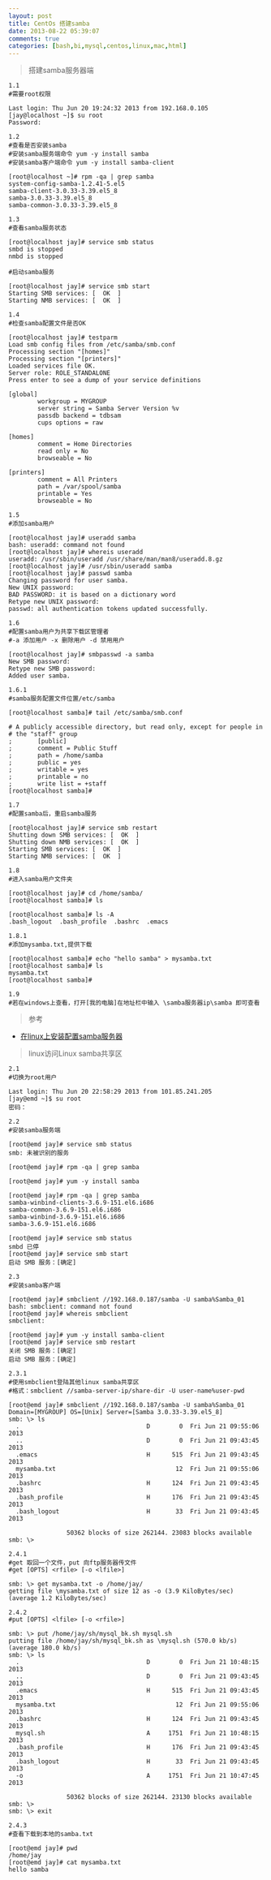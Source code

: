 ```yaml
---
layout: post
title: CentOs 搭建samba
date: 2013-08-22 05:39:07
comments: true
categories: [bash,bi,mysql,centos,linux,mac,html]
---
```

> 搭建samba服务器端

    1.1
    #需要root权限
    
    Last login: Thu Jun 20 19:24:32 2013 from 192.168.0.105
    [jay@localhost ~]$ su root
    Password: 
    
    1.2 
    #查看是否安装samba
    #安装samba服务端命令 yum -y install samba
    #安装samba客户端命令 yum -y install samba-client
    
    [root@localhost ~]# rpm -qa | grep samba
    system-config-samba-1.2.41-5.el5
    samba-client-3.0.33-3.39.el5_8
    samba-3.0.33-3.39.el5_8
    samba-common-3.0.33-3.39.el5_8
    
    1.3 
    #查看samba服务状态
    
    [root@localhost jay]# service smb status
    smbd is stopped
    nmbd is stopped
    
    #启动samba服务
    
    [root@localhost jay]# service smb start
    Starting SMB services: [  OK  ]
    Starting NMB services: [  OK  ]
    
    1.4 
    #检查samba配置文件是否OK
    
    [root@localhost jay]# testparm
    Load smb config files from /etc/samba/smb.conf
    Processing section "[homes]"
    Processing section "[printers]"
    Loaded services file OK.
    Server role: ROLE_STANDALONE
    Press enter to see a dump of your service definitions
    
    [global]
            workgroup = MYGROUP
            server string = Samba Server Version %v
            passdb backend = tdbsam
            cups options = raw
    
    [homes]
            comment = Home Directories
            read only = No
            browseable = No
    
    [printers]
            comment = All Printers
            path = /var/spool/samba
            printable = Yes
            browseable = No
    
    1.5 
    #添加samba用户
    
    [root@localhost jay]# useradd samba
    bash: useradd: command not found
    [root@localhost jay]# whereis useradd
    useradd: /usr/sbin/useradd /usr/share/man/man8/useradd.8.gz
    [root@localhost jay]# /usr/sbin/useradd samba
    [root@localhost jay]# passwd samba
    Changing password for user samba.
    New UNIX password: 
    BAD PASSWORD: it is based on a dictionary word
    Retype new UNIX password: 
    passwd: all authentication tokens updated successfully.
    
    1.6 
    #配置samba用户为共享下载区管理者
    #-a 添加用户 -x 删除用户 -d 禁用用户
    
    [root@localhost jay]# smbpasswd -a samba
    New SMB password:
    Retype new SMB password:
    Added user samba.
    
    1.6.1 
    #samba服务配置文件位置/etc/samba
    
    [root@localhost samba]# tail /etc/samba/smb.conf 
    
    # A publicly accessible directory, but read only, except for people in
    # the "staff" group
    ;       [public]
    ;       comment = Public Stuff
    ;       path = /home/samba
    ;       public = yes
    ;       writable = yes
    ;       printable = no
    ;       write list = +staff
    [root@localhost samba]# 
    
    1.7 
    #配置samba后，重启samba服务
    
    [root@localhost jay]# service smb restart
    Shutting down SMB services: [  OK  ]
    Shutting down NMB services: [  OK  ]
    Starting SMB services: [  OK  ]
    Starting NMB services: [  OK  ]
    
    1.8 
    #进入samba用户文件夹
    
    [root@localhost jay]# cd /home/samba/
    [root@localhost samba]# ls
    
    [root@localhost samba]# ls -A 
    .bash_logout  .bash_profile  .bashrc  .emacs
    
    1.8.1 
    #添加mysamba.txt,提供下载
    
    [root@localhost samba]# echo "hello samba" > mysamba.txt
    [root@localhost samba]# ls
    mysamba.txt
    [root@localhost samba]# 
    
    1.9
    #若在windows上查看，打开[我的电脑]在地址栏中输入 \samba服务器ip\samba 即可查看

>参考
+ [在linux上安装配置samba服务器](http://publish.it168.com/2007/0629/20070629156203.shtml)

> linux访问Linux samba共享区

    2.1
    #切换为root用户
    
    Last login: Thu Jun 20 22:58:29 2013 from 101.85.241.205
    [jay@emd ~]$ su root
    密码：
    
    2.2
    #安装samba服务端
    
    [root@emd jay]# service smb status
    smb: 未被识别的服务
    
    [root@emd jay]# rpm -qa | grep samba
    
    [root@emd jay]# yum -y install samba
    
    [root@emd jay]# rpm -qa | grep samba
    samba-winbind-clients-3.6.9-151.el6.i686
    samba-common-3.6.9-151.el6.i686
    samba-winbind-3.6.9-151.el6.i686
    samba-3.6.9-151.el6.i686
    
    [root@emd jay]# service smb status
    smbd 已停
    [root@emd jay]# service smb start
    启动 SMB 服务：[确定]
    
    2.3
    #安装samba客户端
    
    [root@emd jay]# smbclient //192.168.0.187/samba -U samba%Samba_01
    bash: smbclient: command not found
    [root@emd jay]# whereis smbclient
    smbclient:
    
    [root@emd jay]# yum -y install samba-client
    [root@emd jay]# service smb restart
    关闭 SMB 服务：[确定]
    启动 SMB 服务：[确定]
    
    2.3.1
    #使用smbclient登陆其他linux samba共享区
    #格式：smbclient //samba-server-ip/share-dir -U user-name%user-pwd
    
    [root@emd jay]# smbclient //192.168.0.187/samba -U samba%Samba_01
    Domain=[MYGROUP] OS=[Unix] Server=[Samba 3.0.33-3.39.el5_8]
    smb: \> ls
      .                                   D        0  Fri Jun 21 09:55:06 2013
      ..                                  D        0  Fri Jun 21 09:43:45 2013
      .emacs                              H      515  Fri Jun 21 09:43:45 2013
      mysamba.txt                                 12  Fri Jun 21 09:55:06 2013
      .bashrc                             H      124  Fri Jun 21 09:43:45 2013
      .bash_profile                       H      176  Fri Jun 21 09:43:45 2013
      .bash_logout                        H       33  Fri Jun 21 09:43:45 2013
    
                    50362 blocks of size 262144. 23083 blocks available
    smb: \> 
    
    2.4.1
    #get 取回一个文件，put 向ftp服务器传文件
    #get [OPTS] <rfile> [-o <lfile>]
    
    smb: \> get mysamba.txt -o /home/jay/
    getting file \mysamba.txt of size 12 as -o (3.9 KiloBytes/sec) (average 1.2 KiloBytes/sec)
    
    2.4.2
    #put [OPTS] <lfile> [-o <rfile>]
    
    smb: \> put /home/jay/sh/mysql_bk.sh mysql.sh
    putting file /home/jay/sh/mysql_bk.sh as \mysql.sh (570.0 kb/s) (average 180.0 kb/s)
    smb: \> ls
      .                                   D        0  Fri Jun 21 10:48:15 2013
      ..                                  D        0  Fri Jun 21 09:43:45 2013
      .emacs                              H      515  Fri Jun 21 09:43:45 2013
      mysamba.txt                                 12  Fri Jun 21 09:55:06 2013
      .bashrc                             H      124  Fri Jun 21 09:43:45 2013
      mysql.sh                            A     1751  Fri Jun 21 10:48:15 2013
      .bash_profile                       H      176  Fri Jun 21 09:43:45 2013
      .bash_logout                        H       33  Fri Jun 21 09:43:45 2013
      -o                                  A     1751  Fri Jun 21 10:47:45 2013
    
                    50362 blocks of size 262144. 23130 blocks available
    smb: \> 
    smb: \> exit
    
    2.4.3
    #查看下载到本地的samba.txt
    
    [root@emd jay]# pwd
    /home/jay
    [root@emd jay]# cat mysamba.txt 
    hello samba
